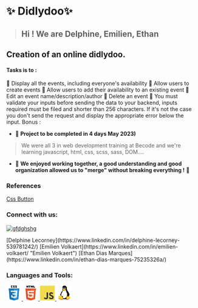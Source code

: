 
# ✨ Didlydoo✨

> ## Hi ! We are Delphine, Emilien, Ethan
> 
> 
## Creation of an online didlydoo.

####  Tasks is to :

🌱 Display all the events, including everyone's availability
🌱 Allow users to create events
🌱 Allow users to add their availability to an existing event
🌱 Edit an event name/description/author
🌱 Delete an event
🌱 You must validate your inputs before sending the data to your backend, inputs required must be filed and shorter than 256 characters. If it's not the case you don't send the request and display the appropriate error below the input.
Bonus :

- 🔭 **Project to be completed in 4 days May 2023)**  

> We were all 3 in web development training at Becode and we're learning javascript, html, css, scss, sass, DOM....


- 👯 **We enjoyed working together, a good understanding and good organization allowed us to "merge" without breaking everything !**  👯 

### References

[Css Button](https://getcssscan.com/css-buttons-examples "Css Button")

<h3 align="left">Connect with us:</h3>  <p align="left">  
<a href="https://linkedin.com/in/gfdghshg" target="blank"><img align="center" src="https://raw.githubusercontent.com/rahuldkjain/github-profile-readme-generator/master/src/images/icons/Social/linked-in-alt.svg" alt="gfdghshg" height="30" width="40" /></a>  
</p> 
[Delphine Lecorney](https://www.linkedin.com/in/delphine-lecorney-539781242/)
[Emilien Volkaert](https://www.linkedin.com/in/emilien-volkaert/ "Emilien Volkaert")
[Ethan Dias Marques](https://www.linkedin.com/in/ethan-dias-marques-75235326a/)

<h3 align="left">Languages and Tools:</h3>  
<p align="left"> <a href="https://www.w3schools.com/css/" target="_blank" rel="noreferrer"> <img src="https://raw.githubusercontent.com/devicons/devicon/master/icons/css3/css3-original-wordmark.svg" alt="css3" width="40" height="40"/> </a> <a href="https://www.w3.org/html/" target="_blank" rel="noreferrer"> <img src="https://raw.githubusercontent.com/devicons/devicon/master/icons/html5/html5-original-wordmark.svg" alt="html5" width="40" height="40"/> </a> <a href="https://developer.mozilla.org/en-US/docs/Web/JavaScript" target="_blank" rel="noreferrer"> <img src="https://raw.githubusercontent.com/devicons/devicon/master/icons/javascript/javascript-original.svg" alt="javascript" width="40" height="40"/> </a> <a href="https://www.linux.org/" target="_blank" rel="noreferrer"> <img src="https://raw.githubusercontent.com/devicons/devicon/master/icons/linux/linux-original.svg" alt="linux" width="40" height="40"/> </a> <a href="https://sass-lang.com" target="_blank" rel="noreferrer">  </a> </p>
